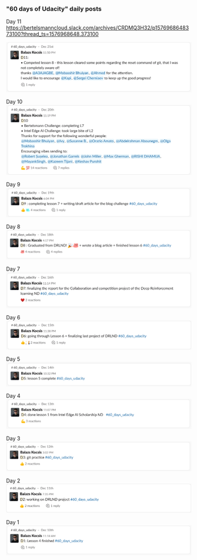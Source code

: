 ### "60 days of Udacity" daily posts

Day 11
https://bertelsmanncloud.slack.com/archives/CRDMQ3H32/p1576968648373100?thread_ts=1576968648.373100

![day_11](assets/60_days_Udacity/D11.png)

Day 10
![day_10](assets/60_days_Udacity/D10.png)

Day 9
![day_9](assets/60_days_Udacity/D9.png)

Day 8
![day_8](assets/60_days_Udacity/D8.png)

Day 7
![day_7](assets/60_days_Udacity/D7.png)

Day 6
![day_6](assets/60_days_Udacity/D6.png)

Day 5
![day_5](assets/60_days_Udacity/D5.png)

Day 4
![day_4](assets/60_days_Udacity/D4.png)

Day 3
![day_3](assets/60_days_Udacity/D3.png)

Day 2
![day_2](assets/60_days_Udacity/D2.png)

Day 1
![day_1](assets/60_days_Udacity/D1.png)
